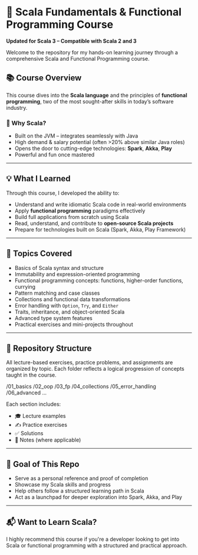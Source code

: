 # 🚀 Scala Fundamentals & Functional Programming Course

**Updated for Scala 3 – Compatible with Scala 2 and 3**

Welcome to the repository for my hands-on learning journey through a comprehensive Scala and Functional Programming course. 
## 📚 Course Overview

This course dives into the **Scala language** and the principles of **functional programming**, two of the most sought-after skills in today’s software industry.

### 🔑 Why Scala?
- Built on the JVM – integrates seamlessly with Java
- High demand & salary potential (often >20% above similar Java roles)
- Opens the door to cutting-edge technologies: **Spark**, **Akka**, **Play**
- Powerful and fun once mastered

---

## 💡 What I Learned

Through this course, I developed the ability to:

- Understand and write idiomatic Scala code in real-world environments
- Apply **functional programming** paradigms effectively
- Build full applications from scratch using Scala
- Read, understand, and contribute to **open-source Scala projects**
- Prepare for technologies built on Scala (Spark, Akka, Play Framework)

---

## 🧠 Topics Covered

- Basics of Scala syntax and structure
- Immutability and expression-oriented programming
- Functional programming concepts: functions, higher-order functions, currying
- Pattern matching and case classes
- Collections and functional data transformations
- Error handling with `Option`, `Try`, and `Either`
- Traits, inheritance, and object-oriented Scala
- Advanced type system features
- Practical exercises and mini-projects throughout

-----

## 🧪 Repository Structure

All lecture-based exercises, practice problems, and assignments are organized by topic. Each folder reflects a logical progression of concepts taught in the course.

/01_basics
/02_oop
/03_fp
/04_collections
/05_error_handling
/06_advanced
...

Each section includes:
- 🎓 Lecture examples
- ✍️ Practice exercises
- ✅ Solutions
- 📝 Notes (where applicable)

---

## 🎯 Goal of This Repo

- Serve as a personal reference and proof of completion
- Showcase my Scala skills and progress
- Help others follow a structured learning path in Scala
- Act as a launchpad for deeper exploration into Spark, Akka, and Play

---

## 📬 Want to Learn Scala?

I highly recommend this course if you're a developer looking to get into Scala or functional programming with a structured and practical approach.

